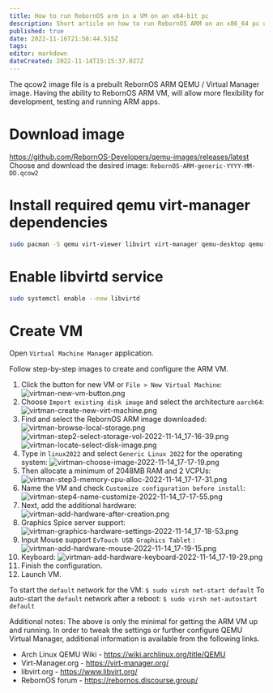 ```yaml
---
title: How to run RebornOS arm in a VM on an x64-bit pc
description: Short article on how to run RebornOS ARM on an x86_64 pc using QEMU 
published: true
date: 2022-11-16T21:58:44.515Z
tags: 
editor: markdown
dateCreated: 2022-11-14T15:15:37.027Z
---
```


The qcow2 image file is a prebuilt RebornOS ARM QEMU / Virtual Manager image.  Having the ability to RebornOS ARM VM, will allow more flexibility for development, testing and running ARM apps.

# Download image
https://github.com/RebornOS-Developers/qemu-images/releases/latest
Choose and download the desired image: `RebornOS-ARM-generic-YYYY-MM-DD.qcow2`
# Install required qemu virt-manager dependencies
```sh
sudo pacman -S qemu virt-viewer libvirt virt-manager qemu-desktop qemu-system-aarch64 edk2-armvirt
```
# Enable libvirtd service
```sh
sudo systemctl enable --now libvirtd
```
# Create VM
Open `Virtual Machine Manager` application.

Follow step-by-step images to create and configure the ARM VM.

1. Click the button for new VM or `File > New Virtual Machine`:
![virtman-new-vm-button.png](/how-to/run-rebornos-arm/virtman-new-vm-button.png)
1. Choose `Import existing disk image` and select the architecture `aarch64`:
![virtman-create-new-virt-machine.png](/how-to/run-rebornos-arm/virtman-create-new-virt-machine.png)
1. Find and select the RebornOS ARM image downloaded:
![virtman-browse-local-storage.png](/how-to/run-rebornos-arm/virtman-browse-local-storage.png)
![virtman-step2-select-storage-vol-2022-11-14_17-16-39.png](/how-to/run-rebornos-arm/virtman-step2-select-storage-vol-2022-11-14_17-16-39.png)
![virtman-locate-select-disk-image.png](/how-to/run-rebornos-arm/virtman-locate-select-disk-image.png)
1. Type in `linux2022` and select `Generic Linux 2022` for the operating system:
![virtman-choose-image-2022-11-14_17-17-19.png](/how-to/run-rebornos-arm/virtman-choose-image-2022-11-14_17-17-19.png)
1. Then allocate a minimum of 2048MB RAM and 2 VCPUs:
![virtman-step3-memory-cpu-alloc-2022-11-14_17-17-31.png](/how-to/run-rebornos-arm/virtman-step3-memory-cpu-alloc-2022-11-14_17-17-31.png)
1. Name the VM and check `Customize configuration before install`:
![virtman-step4-name-customize-2022-11-14_17-17-55.png](/how-to/run-rebornos-arm/virtman-step4-name-customize-2022-11-14_17-17-55.png)
1. Next, add the additional hardware:
![virtman-add-hardware-after-creation.png](/how-to/run-rebornos-arm/virtman-add-hardware-after-creation.png)
1. Graphics Spice server support:
![virtman-graphics-hardware-settings-2022-11-14_17-18-53.png](/how-to/run-rebornos-arm/virtman-graphics-hardware-settings-2022-11-14_17-18-53.png)
1. Input Mouse support `EvTouch USB Graphics Tablet` :
![virtman-add-hardware-mouse-2022-11-14_17-19-15.png](/how-to/run-rebornos-arm/virtman-add-hardware-mouse-2022-11-14_17-19-15.png)
1. Keyboard:
![virtman-add-hardware-keyboard-2022-11-14_17-19-29.png](/how-to/run-rebornos-arm/virtman-add-hardware-keyboard-2022-11-14_17-19-29.png)
1. Finish the configuration.
1. Launch VM.

To start the `default` network for the VM:
```$ sudo virsh net-start default```
To auto-start the `default` network after a reboot:
```$ sudo virsh net-autostart default```

Additional notes:
The above is only the minimal for getting the ARM VM up and running.  In order to tweak the settings or further configure QEMU Virtual Manager, additional information is available from the following links.

- Arch Linux QEMU Wiki - https://wiki.archlinux.org/title/QEMU
- Virt-Manager.org - https://virt-manager.org/
- libvirt.org - https://www.libvirt.org/
- RebornOS forum - https://rebornos.discourse.group/

